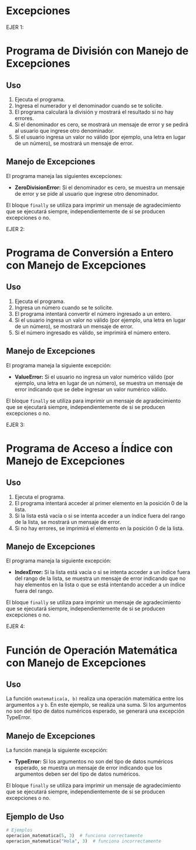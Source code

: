 # Excepciones
EJER 1: 
# Programa de División con Manejo de Excepciones
## Uso

1. Ejecuta el programa.
2. Ingresa el numerador y el denominador cuando se te solicite.
3. El programa calculará la división y mostrará el resultado si no hay errores.
4. Si el denominador es cero, se mostrará un mensaje de error y se pedirá al usuario que ingrese otro denominador.
5. Si el usuario ingresa un valor no válido (por ejemplo, una letra en lugar de un número), se mostrará un mensaje de error.

## Manejo de Excepciones

El programa maneja las siguientes excepciones:

- **ZeroDivisionError:** Si el denominador es cero, se muestra un mensaje de error y se pide al usuario que ingrese otro denominador.

El bloque `finally` se utiliza para imprimir un mensaje de agradecimiento que se ejecutará siempre, independientemente de si se producen excepciones o no.

EJER 2:
# Programa de Conversión a Entero con Manejo de Excepciones
## Uso

1. Ejecuta el programa.
2. Ingresa un número cuando se te solicite.
3. El programa intentará convertir el número ingresado a un entero.
4. Si el usuario ingresa un valor no válido (por ejemplo, una letra en lugar de un número), se mostrará un mensaje de error.
5. Si el número ingresado es válido, se imprimirá el número entero.

## Manejo de Excepciones

El programa maneja la siguiente excepción:

- **ValueError:** Si el usuario no ingresa un valor numérico válido (por ejemplo, una letra en lugar de un número), se muestra un mensaje de error indicando que se debe ingresar un valor numérico válido.

El bloque `finally` se utiliza para imprimir un mensaje de agradecimiento que se ejecutará siempre, independientemente de si se producen excepciones o no.

EJER 3:
# Programa de Acceso a Índice con Manejo de Excepciones

## Uso

1. Ejecuta el programa.
2. El programa intentará acceder al primer elemento en la posición 0 de la lista.
3. Si la lista está vacía o si se intenta acceder a un índice fuera del rango de la lista, se mostrará un mensaje de error.
4. Si no hay errores, se imprimirá el elemento en la posición 0 de la lista.

## Manejo de Excepciones

El programa maneja la siguiente excepción:

- **IndexError:** Si la lista está vacía o si se intenta acceder a un índice fuera del rango de la lista, se muestra un mensaje de error indicando que no hay elementos en la lista o que se está intentando acceder a un índice fuera del rango.

El bloque `finally` se utiliza para imprimir un mensaje de agradecimiento que se ejecutará siempre, independientemente de si se producen excepciones o no.

EJER 4:
# Función de Operación Matemática con Manejo de Excepciones


## Uso

La función `omatematica(a, b)` realiza una operación matemática entre los argumentos `a` y `b`. En este ejemplo, se realiza una suma. Si los argumentos no son del tipo de datos numéricos esperado, se generará una excepción TypeError.

## Manejo de Excepciones

La función maneja la siguiente excepción:

- **TypeError:** Si los argumentos no son del tipo de datos numéricos esperado, se muestra un mensaje de error indicando que los argumentos deben ser del tipo de datos numéricos.

El bloque `finally` se utiliza para imprimir un mensaje de agradecimiento que se ejecutará siempre, independientemente de si se producen excepciones o no.

## Ejemplo de Uso

```python
# Ejemplos
operacion_matematica(5, 3)  # funciona correctamente
operacion_matematica("Hola", 3)  # funciona incorrectamente






